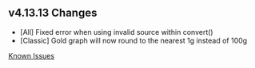 ## v4.13.13 Changes

* [All] Fixed error when using invalid source within convert()
* [Classic] Gold graph will now round to the nearest 1g instead of 100g

[Known Issues](https://support.tradeskillmaster.com/en_US/known_issues)
